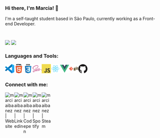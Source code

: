<img align="center" alt="" src="https://firebasestorage.googleapis.com/v0/b/github-profile-61d38.appspot.com/o/cover.png?alt=media&token=e8cd804f-e574-4633-b6f3-6e52ccf8b644"/>

### Hi there, I'm Marcia! 🦄

I'm a self-taught student based in São Paulo, currently working as a Front-end Developer.

<br />

![](https://github-readme-stats.vercel.app/api?username=marciaibanez&count_private=true&show_icons=true&line_height=40&bg_color=111111&border_color=639&icon_color=4fd7f2&text_color=f97a02&title_color=ff1ea8)
![](https://github-readme-stats.vercel.app/api/top-langs/?username=marciaibanez&bg_color=111111&border_color=639&icon_color=4fd7f2&text_color=f97a02&title_color=ff1ea8)


### Languages and Tools:

<img align="left" alt="Visual Studio Code" width="30px" src="https://raw.githubusercontent.com/github/explore/80688e429a7d4ef2fca1e82350fe8e3517d3494d/topics/visual-studio-code/visual-studio-code.png" />

<img align="left" alt="HTML5" width="30px" src="https://raw.githubusercontent.com/github/explore/80688e429a7d4ef2fca1e82350fe8e3517d3494d/topics/html/html.png" />

<img align="left" alt="CSS3" width="30px" src="https://raw.githubusercontent.com/github/explore/80688e429a7d4ef2fca1e82350fe8e3517d3494d/topics/css/css.png" />

<img align="left" alt="Sass" width="30px" src="https://raw.githubusercontent.com/github/explore/80688e429a7d4ef2fca1e82350fe8e3517d3494d/topics/sass/sass.png" />

<img align="left" alt="JavaScript" width="30px" src="https://raw.githubusercontent.com/github/explore/80688e429a7d4ef2fca1e82350fe8e3517d3494d/topics/javascript/javascript.png" />

<img align="left" alt="React" width="30px" src="https://raw.githubusercontent.com/github/explore/80688e429a7d4ef2fca1e82350fe8e3517d3494d/topics/react/react.png" />

<img align="left" alt="Vue" width="30px" src="https://raw.githubusercontent.com/github/explore/78df643247d429f6cc873026c0622819ad797942/topics/vue/vue.png" />

<img align="left" alt="Git" width="30px" src="https://raw.githubusercontent.com/github/explore/80688e429a7d4ef2fca1e82350fe8e3517d3494d/topics/git/git.png" />

<img align="left" alt="GitHub" width="30px" src="https://raw.githubusercontent.com/github/explore/78df643247d429f6cc873026c0622819ad797942/topics/github/github.png" />

<br />
<br />

### Connect with me:

[<img align="left" alt="marciaibanez | Website" width="30px" src="https://firebasestorage.googleapis.com/v0/b/github-profile-61d38.appspot.com/o/site.svg?alt=media&token=13c9b55f-75a3-49a3-80e6-f51050cd23fe"/>][website]

[<img align="left" alt="marciaibanez | Linkedin" width="30px" src="https://firebasestorage.googleapis.com/v0/b/github-profile-61d38.appspot.com/o/linkedin.svg?alt=media&token=57bdfcb9-505e-49c1-9c24-1edaaa4c1d20" />][linkedin]

[<img align="left" alt="marciaibanez | Codepen" width="30px" src="https://firebasestorage.googleapis.com/v0/b/github-profile-61d38.appspot.com/o/codepen.svg?alt=media&token=7c25b503-b2b6-4c29-b54d-77910a5fc41d" />][codepen]

[<img align="left" alt="marciaibanez | Spotify" width="30px" src="https://firebasestorage.googleapis.com/v0/b/github-profile-61d38.appspot.com/o/spotify.svg?alt=media&token=7f76d862-fcac-43c9-8427-a5d0a33dd292" />][spotify]

[<img align="left" alt="marciaibanez | Steam" width="30px" src="https://firebasestorage.googleapis.com/v0/b/github-profile-61d38.appspot.com/o/steam.svg?alt=media&token=f33fab6b-c233-4b2e-b351-7eff42602970" />][steam]

<br />
<br />

[website]: https://marciaibanez.com/
[codepen]: https://codepen.io/marciaibanez/
[linkedin]: https://www.linkedin.com/in/marciaibanez/
[spotify]: https://open.spotify.com/user/marciaibanez
[steam]: https://steamcommunity.com/id/marciaibanez
